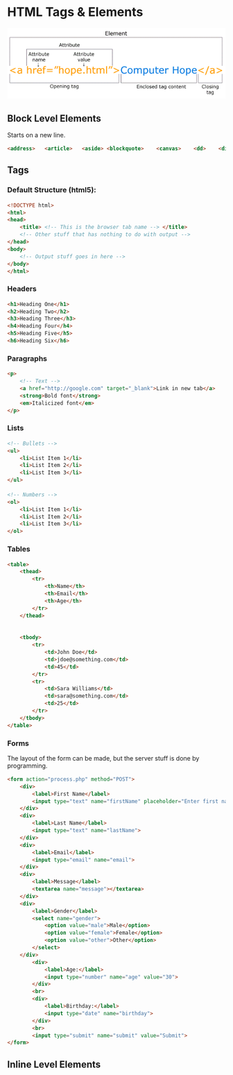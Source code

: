 # HTML Tags & Elements

![](../Pictures/html_element.png)

## Block Level Elements

Starts on a new line.

```html
<address>	<article>	<aside>	<blockquote>	<canvas>	<dd>	<div>	<dl>	<dt>	<fieldset>	<figcaption>	<figure>	<footer>	<form>	<h1>-<h6>	<header>	<hr>	<li>	<main>	<nav>	<noscript>	<ol>	<p>	<pre>	<section>	<table>	<tfoot>	<ul>	<video>
```

## Tags

### Default Structure (html5):

```html
<!DOCTYPE html>
<html>
<head>
	<title> <!-- This is the browser tab name --> </title>
	<!-- Other stuff that has nothing to do with output -->
</head>
<body>
	<!-- Output stuff goes in here -->
</body>
</html>
```

### Headers

```html
<h1>Heading One</h1>
<h2>Heading Two</h2>
<h3>Heading Three</h3>
<h4>Heading Four</h4>
<h5>Heading Five</h5>
<h6>Heading Six</h6>
```

### Paragraphs

```html
<p>
	<!-- Text -->
	<a href="http://google.com" target="_blank">Link in new tab</a>
	<strong>Bold font</strong>
	<em>Italicized font</em>
</p>
```

### Lists

```html
<!-- Bullets -->
<ul>
	<li>List Item 1</li>
	<li>List Item 2</li>
	<li>List Item 3</li>
</ul>

<!-- Numbers -->
<ol>
	<li>List Item 1</li>
	<li>List Item 2</li>
	<li>List Item 3</li>
</ol>
```

### Tables

```html
<table>
	<thead>
		<tr>
			<th>Name</th>
			<th>Email</th>
			<th>Age</th>
		</tr>
	</thead>


	<tbody>
		<tr>
			<td>John Doe</td>
			<td>jdoe@something.com</td>
			<td>45</td>
		</tr>
		<tr>
			<td>Sara Williams</td>
			<td>sara@something.com</td>
			<td>25</td>
		</tr>
	</tbody>
</table>
```

### Forms

The layout of the form can be made, but the server stuff is done by programming.

```html
<form action="process.php" method="POST">
	<div>
		<label>First Name</label>
		<input type="text" name="firstName" placeholder="Enter first name">
	</div>
	<div>
		<label>Last Name</label>
		<input type="text" name="lastName">
	</div>
	<div>
		<label>Email</label>
		<input type="email" name="email">
	</div>
	<div>
		<label>Message</label>
		<textarea name="message"></textarea>
	</div>
	<div>
		<label>Gender</label>
		<select name="gender">
			<option value="male">Male</option>
			<option value="female">Female</option>
			<option value="other">Other</option>
		</select>
	</div>
		<div>
			<label>Age:</label>
			<input type="number" name="age" value="30">
		</div>
		<br>
		<div>
			<label>Birthday:</label>
			<input type="date" name="birthday">
		</div>
		<br>
		<input type="submit" name="submit" value="Submit">
</form>
```

## Inline Level Elements

